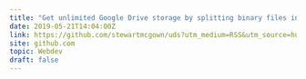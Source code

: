 ```yaml
---
title: "Get unlimited Google Drive storage by splitting binary files into base64"
date: 2019-05-21T14:04:00Z
link: https://github.com/stewartmcgown/uds?utm_medium=RSS&utm_source=hune
site: github.com
topic: Webdev
draft: false
---
```

